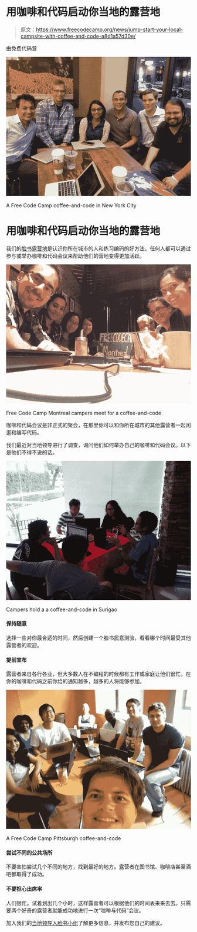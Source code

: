 # 用咖啡和代码启动你当地的露营地

> 原文：<https://www.freecodecamp.org/news/jump-start-your-local-campsite-with-coffee-and-code-a8d1a57d30e/>

由免费代码营

![1*HGlQdomK_8aci7OzZe7bEA](img/bec7d657d05d83ddcca40ee007985f52.png)

A Free Code Camp coffee-and-code in New York City

# 用咖啡和代码启动你当地的露营地

我们的[脸书露营地](https://github.com/FreeCodeCamp/FreeCodeCamp/wiki/List-of-Free-Code-Camp-city-based-Campsites)是认识你所在城市的人和练习编码的好方法。任何人都可以通过参与或举办咖啡和代码会议来帮助他们的营地变得更加活跃。

![1*q3xW0KPIBO3CBFkCWMee2g](img/ea1780f905d20508892e71f092ba41b1.png)

Free Code Camp Montreal campers meet for a coffee-and-code

咖啡和代码会议是非正式的聚会，在那里你可以和你所在城市的其他露营者一起闲逛和编写代码。

我们最近对当地领导进行了调查，询问他们如何举办自己的咖啡和代码会议。以下是他们不得不说的话。

![0*ibU3e-AkGWyRuOGd](img/624d4f7c27c2e5e1fb2d9fc4710ab776.png)

Campers hold a a coffee-and-code in Surigao

#### 保持随意

选择一些对你最合适的时间，然后创建一个脸书民意测验，看看哪个时间最受其他露营者的欢迎。

#### 提前宣布

露营者来自各行各业，但大多数人在不编程的时候都有工作或家庭让他们很忙。在你的咖啡和代码之前你给的通知越多，越多的人将能够参加。

![1*8tpxx8moMA8LVuBGlUaxEA](img/7532386f090054783c3898ecd9f7b0b1.png)

A Free Code Camp Pittsburgh coffee-and-code

#### 尝试不同的公共场所

不要害怕尝试几个不同的地方，找到最好的地方。露营者在图书馆、咖啡店甚至酒吧都取得了成功。

#### 不要担心出席率

人们很忙。试着划出几个小时，这样露营者可以根据他们的时间表来来去去。只需要两个好奇的露营者就能成功地进行一次“咖啡与代码”会议。

加入我们的[当地领导人脸书小组](https://www.facebook.com/groups/freecodecampers/)了解更多信息，并发布您自己的建议。